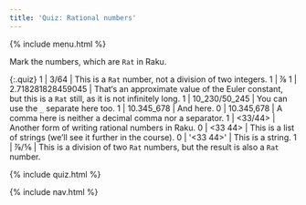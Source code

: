 ```yaml
---
title: 'Quiz: Rational numbers'
---
```


{% include menu.html %}

Mark the numbers, which are `Rat` in Raku.

<!--0 | ↉ | This is an `Int` number, and its value is `0`.-->

{:.quiz}
1 | 3/64 | This is a `Rat` number, not a division of two integers.
1 | ⅞
1 | 2.718281828459045 | That‘s an approximate value of the Euler constant, but this is a `Rat` still, as it is not infinitely long.
1 | 10_230/50_245 | You can use the `_` separate here too.
1 | 10.345_678 | And here.
0 | 10.345,678 | A comma here is neither a decimal comma nor a separator.
1 | <33/44> | Another form of writing rational numbers in Raku.
0 | <33 44> | This is a list of strings (we’ll see it further in the course).
0 | &apos;<33 44>&apos; | This is a string.
1 | ⅞/⅚ | This is a division of two `Rat` numbers, but the result is also a `Rat` number.

{% include quiz.html %}

{% include nav.html %}
